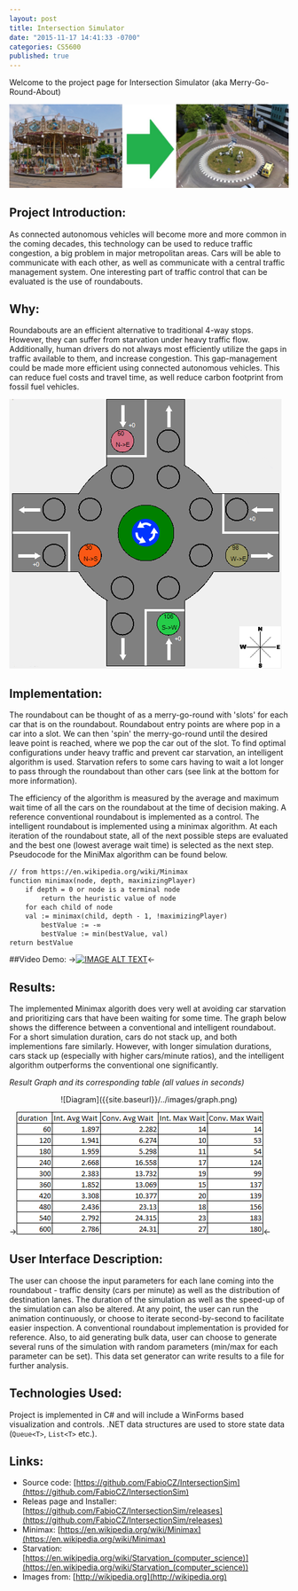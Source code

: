 ```yaml
---
layout: post
title: Intersection Simulator
date: "2015-11-17 14:41:33 -0700"
categories: CS5600
published: true
---
```




Welcome to the project page for Intersection Simulator (aka Merry-Go-Round-About)

![Merry-go-round]({{site.baseurl}}/../images/merryGo.jpg)

## Project Introduction:

As connected autonomous vehicles will become more and more common in the coming decades, this technology can be used to reduce traffic congestion, a big problem in major metropolitan areas.  Cars will be able to communicate with each other, as well as communicate with a central traffic management system. One interesting part of traffic control that can be evaluated is the use of roundabouts.

## Why:
Roundabouts are an efficient alternative to traditional 4-way stops. However, they can suffer from starvation under heavy traffic flow. Additionally, human drivers do not always most efficiently utilize the gaps in traffic available to them, and increase congestion. This gap-management could be made more efficient using connected autonomous vehicles. This can reduce fuel costs and travel time, as well reduce carbon footprint from fossil fuel vehicles.


![Diagram]({{site.baseurl}}/../images/roundaboutdiagram.PNG)

## Implementation:
The roundabout can be thought of as a merry-go-round with 'slots' for each car that is on the roundabout. Roundabout entry points are where pop in a car into a slot. We can then 'spin' the merry-go-round until the desired leave point is reached, where we pop the car out of the slot. To find optimal configurations under heavy traffic and prevent car starvation, an intelligent algorithm is used. Starvation refers to some cars having to wait a lot longer to pass through the roundabout than other cars (see link at the bottom for more information).

The efficiency of the algorithm is measured by the average and maximum wait time of all the cars on the roundabout at the time of decision making. A reference conventional roundabout is implemented as a control. The intelligent roundabout is implemented using a minimax algorithm. At each iteration of the roundabout state, all of the next possible steps are evaluated and the best one (lowest average wait time) is selected as the next step. Pseudocode for the MiniMax algorithm can be found below.



    // from https://en.wikipedia.org/wiki/Minimax
    function minimax(node, depth, maximizingPlayer)
        if depth = 0 or node is a terminal node
            return the heuristic value of node
        for each child of node
        val := minimax(child, depth - 1, !maximizingPlayer)
            bestValue := -∞
            bestValue := min(bestValue, val)
    return bestValue


##Video Demo:
->[![IMAGE ALT TEXT](http://img.youtube.com/vi/uild35AoGqg/0.jpg)](http://www.youtube.com/watch?v=uild35AoGqg "Video Title")<-

## Results:
The implemented Minimax algorith does very well at avoiding car starvation and prioritizing cars that have been waiting for some time. The graph below shows the difference between a conventional and intelligent roundabout. For a short simulation duration, cars do not stack up, and both implementions fare similarly. However, with longer simulation durations, cars stack up (especially with higher cars/minute ratios), and the intelligent algorithm outperforms the conventional one significantly.

*Result Graph  and its corresponding table (all values in seconds)*
<center>![Diagram]({{site.baseurl}}/../images/graph.png)</center>

->![Table]({{site.baseurl}}/../images/table.png)<-


## User Interface Description:
The user can choose the input parameters for each lane coming into the roundabout - traffic density (cars per minute) as well as the distribution of destination lanes. The duration of the simulation as well as the speed-up of the simulation can also be altered. At any point, the user can run the animation continuously, or choose to iterate second-by-second to facilitate easier inspection. A conventional roundabout implementation is provided for reference. Also, to aid generating bulk data, user can choose to generate several runs of the simulation with random parameters (min/max for each parameter can be set). This data set generator can write results to a file for further analysis.

## Technologies Used:
Project is implemented in C# and will include a WinForms based visualization and controls. .NET data structures are used to store state data (`Queue<T>`, `List<T>` etc.).

## Links:
* Source code: [https://github.com/FabioCZ/IntersectionSim](https://github.com/FabioCZ/IntersectionSim)
* Releas page and Installer: [https://github.com/FabioCZ/IntersectionSim/releases](https://github.com/FabioCZ/IntersectionSim/releases)
* Minimax: [https://en.wikipedia.org/wiki/Minimax](https://en.wikipedia.org/wiki/Minimax)
* Starvation: [https://en.wikipedia.org/wiki/Starvation_(computer_science)](https://en.wikipedia.org/wiki/Starvation_(computer_science))
* Images from: [http://wikipedia.org](http://wikipedia.org)
